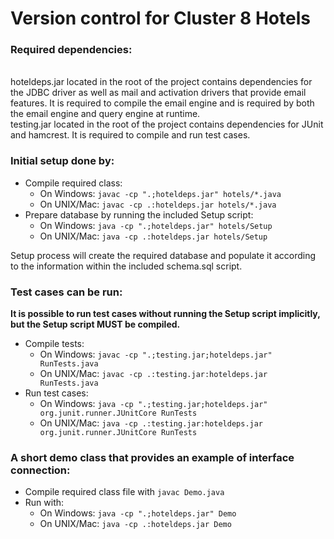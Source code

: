 # Version control for Cluster 8 Hotels

### Required dependencies:
\
hoteldeps.jar located in the root of the project contains dependencies for the JDBC driver as well as mail and activation drivers that provide email features. It is required to compile the email engine and is required by both the email engine and query engine at runtime.
\
testing.jar located in the root of the project contains dependencies for JUnit and hamcrest. It is required to compile and run test cases.

### Initial setup done by:
* Compile required class:
    - On Windows: `javac -cp ".;hoteldeps.jar" hotels/*.java`
    - On UNIX/Mac: `javac -cp .:hoteldeps.jar hotels/*.java`
* Prepare database by running the included Setup script:
    - On Windows: `java -cp ".;hoteldeps.jar" hotels/Setup`
    - On UNIX/Mac: `java -cp .:hoteldeps.jar hotels/Setup`

Setup process will create the required database and populate it according to the information within the included schema.sql script.

### Test cases can be run:
**It is possible to run test cases without running the Setup script implicitly, but the Setup script MUST be compiled.**
* Compile tests:
    - On Windows: `javac -cp ".;testing.jar;hoteldeps.jar" RunTests.java`
    - On UNIX/Mac: `javac -cp .:testing.jar:hoteldeps.jar RunTests.java`
* Run test cases:
    - On Windows: `java -cp ".;testing.jar;hoteldeps.jar" org.junit.runner.JUnitCore RunTests`
    - On UNIX/Mac: `java -cp .:testing.jar:hoteldeps.jar org.junit.runner.JUnitCore RunTests`

### A short demo class that provides an example of interface connection:
* Compile required class file with `javac Demo.java`
* Run with:
    - On Windows: `java -cp ".;hoteldeps.jar" Demo`
    - On UNIX/Mac: `java -cp .:hoteldeps.jar Demo`
